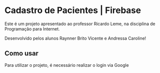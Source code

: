 <H1>Cadastro de Pacientes | Firebase</H1>
<p>Este é um projeto apresentado ao professor Ricardo Leme, na disciplina de Programação para Internet.</p>
<p>Desenvolvido pelos alunos Raynner Brito Vicente e Andressa Caroline!</p>

<H2>Como usar</H2>
<p>Para utilizar o projeto, é necessário realizar o login via Google</p>

